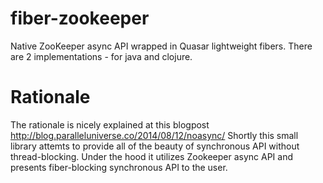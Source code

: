 # fiber-zookeeper
Native ZooKeeper async API wrapped in Quasar lightweight fibers. There are 2 implementations - for java and clojure.

# Rationale
The rationale is nicely explained at this blogpost http://blog.paralleluniverse.co/2014/08/12/noasync/
Shortly this small library attemts to provide all of the beauty of synchronous API without thread-blocking. Under the hood it utilizes Zookeeper async API and presents fiber-blocking synchronous API to the user. 

